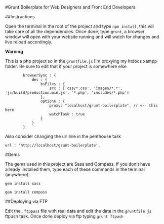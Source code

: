 #Grunt Boilerplate for Web Designers and Front End Developers

##Instructions

Open the terminal in the root of the project and type `npm install`, this will take care of all the dependencies. Once done, type `grunt`, a browser window will open with your website running and will watch for changes and live reload accordingly.

**Warning**

This is a php project so in the `gruntfile.js` I'm proxying my htdocs xampp folder.
Be sure to edit that if your project is somewhere else 

```
		browserSync : {
			dev : {
				bsFiles : {
					src : ['css/*.css', 'images/*.*', 'js/build/production.min.js', '*.php', 'includes/*.php']
				},
				options : {
					proxy: "localhost/grunt-boilerplate", // <-- this here					
					watchTask : true 
				}
			}
		}

```
Also consider changing the url line in the penthouse task

```
url : 'http://localhost/grunt-boilerplate',
```

#Gems

The gems used in this project are Sass and Compass. If you don't have already installed them, type each of these commands in the terminal (anywhere):

`gem install sass` 

`gem install compass`

##Deploying via FTP

Edit the `.ftppass` file with real data and edit the data in the `gruntfile.js` ftpush task. Once done deploy via ftp typing `grunt ftpush`